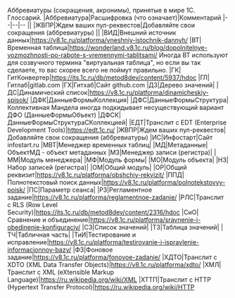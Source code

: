 Аббревиатуры (сокращения, акронимы), принятые в мире 1С. Глоссарий.
|Аббревиатура|Расшифровка (что означает)|Комментарий
|--|--|--
||
|ЖВПР|Ждем ваших пул-реквестов|Добавляйте свои сокращения (аббревиатуры)
||
|ВИД|Внешний источник данных|https://v8.1c.ru/platforma/vneshniy-istochnik-dannyh/
|ВТ|Временная таблица|https://wonderland.v8.1c.ru/blog/dopolnitelnye-vozmozhnosti-po-rabote-s-vremennymi-tablitsami/ Иногда ВТ используют для созвучного термина "виртуальная таблица", но если вы так сделаете, то вас скорее всего не поймут правильно.
|ГК|ГитКонвертер|https://its.1c.ru/db/metod8dev/content/5937/hdoc
|ГЛ|Гитлаб|gitlab.com
|ГХ|Гитхаб|Сайт github.com
|ДЗ|Дерево значений|
|ДС|Динамический список|https://v8.1c.ru/platforma/dinamicheskiy-spisok/
|ДФК|ДанныеФормыКоллекция|
|ДФС|ДанныеФормыСтруктура|Коллективная Мандела иногда подкидывает несуществующий вариант ДФО (ДанныеФормыОбъект)
|ДФСК|ДанныеФормыСтруктураСКоллекцией|
|ЕДТ|Транслит с EDT (Enterprise Development Tools)|https://edt.1c.ru/
|ЖВПР|Ждем ваших пул-реквестов|Добавляйте свои сокращения (аббревиатуры)
|ИС|Инфостарт|Сайт infostart.ru
|МВТ|Менеджер временных таблиц|
|МД|Метаданные|ОбъектМД - объект метаданных
|МЗ|Менеджер записи (регистра)|
|ММ|Модуль менеджера|
|МФ|Модуль формы|
|МО|Модуль объекта|
|НЗ|Набор записей (регистра)|
|ОМ|Общий модуль|
|ОР|Общий реквизит|https://v8.1c.ru/platforma/obshchiy-rekvizit/
|ППД|Полнотекстовый поиск данных|https://v8.1c.ru/platforma/polnotekstovyy-poisk/
|ПС|Параметр сеанса|
|РЗ|Регламентное задание|https://v8.1c.ru/platforma/reglamentnoe-zadanie/
|РЛС|Транслит с RLS (Row Level Security)|https://its.1c.ru/db/metod8dev/content/2316/hdoc
|СиО|Сравнение и объединение|https://v8.1c.ru/platforma/sravnenie-i-obedinenie-konfiguraciy/
|СЗ|Список значений|
|ТЗ|Таблица значений|
|ТЧ|Табличная часть|
|ТиИ|Тестирование и исправление|https://v8.1c.ru/platforma/testirovanie-i-ispravlenie-informacionnoy-bazy/
|ФЗ|Фоновое задание|https://v8.1c.ru/platforma/fonovoe-zadanie/
|ХДТО|Транслит с XDTO (XML Data Transfer Objects)|https://v8.1c.ru/platforma/xdto/
|ХМЛ|Транслит с XML (eXtensible Markup Language)|https://ru.wikipedia.org/wiki/XML
|ХТТП|Транслит с HTTP (Hypertext Transfer Protocol)|https://ru.wikipedia.org/wiki/HTTP
